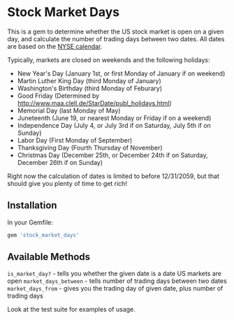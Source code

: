 # Stock Market Days

This is a gem to determine whether the US stock market is open on a given day, and calculate the number of trading
days between two dates. All dates are based on the [NYSE calendar](https://www.nyse.com/markets/hours-calendars).

Typically, markets are closed on weekends and the following holidays:

* New Year's Day (January 1st, or first Monday of January if on weekend)
* Martin Luther King Day (third Monday of January)
* Washington's Birthday (third Monday of Feburary)
* Good Friday (Determined by http://www.maa.clell.de/StarDate/publ_holidays.html)
* Memorial Day (last Monday of May)
* Juneteenth (June 19, or nearest Monday or Friday if on a weekend)
* Independence Day (July 4, or July 3rd if on Saturday, July 5th if on Sunday)
* Labor Day (First Monday of September)
* Thanksgiving Day (Fourth Thursday of November)
* Christmas Day (December 25th, or December 24th if on Saturday, December 26th if on Sunday) 

Right now the calculation of dates is limited to before 12/31/2059, but that should give you plenty of time
to get rich!

## Installation

In your Gemfile:

```ruby
gem 'stock_market_days'
```

## Available Methods

`is_market_day?` - tells you whether the given date is a date US markets are open
`market_days_between` - tells number of trading days between two dates
`market_days_from` - gives you the trading day of given date, plus number of trading days 


Look at the test suite for examples of usage.